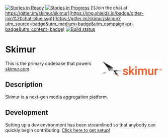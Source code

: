 [![Stories in Ready](https://badge.waffle.io/skimur/skimur.png?label=ready&title=Ready)](https://waffle.io/skimur/skimur)
[![Stories in Progress](https://badge.waffle.io/skimur/skimur.png?label=In%20Progress&title=In%20Progress)](https://waffle.io/skimur/skimur)
[![Join the chat at https://gitter.im/skimur/skimur](https://img.shields.io/badge/gitter-join%20chat-blue.svg)](https://gitter.im/skimur/skimur?utm_source=badge&utm_medium=badge&utm_campaign=pr-badge&utm_content=badge)
[![Build status](https://ci.appveyor.com/api/projects/status/github/skimur/skimur?branch=master&svg=true)](https://ci.appveyor.com/project/theonlylawislove/skimur)

# Skimur

<img src="resources/logo-small.jpg" align="right" style="width:40%;">

This is the primary codebase that powers [skimur.com](http://www.skimur.com).

## Description

Skimur is a next-gen media aggregation platform.

## Development

Setting up a dev environment has been streamlined so that anybody can quickly begin contributing. [Click here to get setup!](docs/DEVELOPMENT.md)
